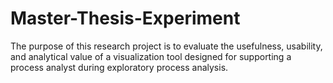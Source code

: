 # Master-Thesis-Experiment
The purpose of this research project is to evaluate the usefulness, usability, and analytical value of a visualization tool designed for supporting a process analyst during exploratory process analysis.
